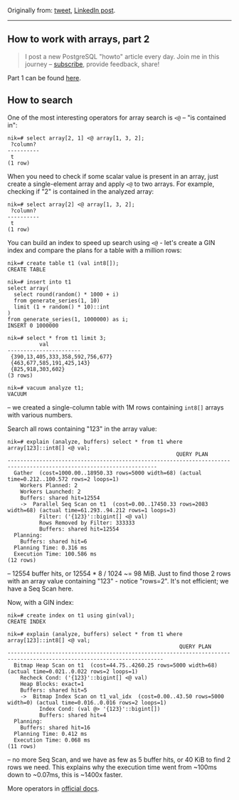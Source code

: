 Originally from: [tweet](https://twitter.com/samokhvalov/status/1717044844227637530), [LinkedIn post]().

---

## How to work with arrays, part 2

> I post a new PostgreSQL "howto" article every day. Join me in this
> journey – [subscribe](https://twitter.com/samokhvalov/), provide feedback, share!

Part 1 can be found [here](0028_how_to_work_with_arrays_part_1.md).

## How to search

One of the most interesting operators for array search is `<@` – "is contained in":

```
nik=# select array[2, 1] <@ array[1, 3, 2];
 ?column?
----------
 t
(1 row)
```

When you need to check if some scalar value is present in an array, just create a single-element array and apply `<@` to
two arrays. For example, checking if "2" is contained in the analyzed array:

```
nik=# select array[2] <@ array[1, 3, 2];
 ?column?
----------
 t
(1 row)
```

You can build an index to speed up search using `<@` - let's create a GIN index and compare the plans for a table with
a million rows:

```
nik=# create table t1 (val int8[]);
CREATE TABLE

nik=# insert into t1
select array(
  select round(random() * 1000 + i)
  from generate_series(1, 10)
  limit (1 + random() * 10)::int
)
from generate_series(1, 1000000) as i;
INSERT 0 1000000

nik=# select * from t1 limit 3;
          val
-----------------------
 {390,13,405,333,358,592,756,677}
 {463,677,585,191,425,143}
 {825,918,303,602}
(3 rows)

nik=# vacuum analyze t1;
VACUUM
```

– we created a single-column table with 1M rows containing `int8[]` arrays with various numbers.

Search all rows containing "123" in the array value:

```
nik=# explain (analyze, buffers) select * from t1 where array[123]::int8[] <@ val;
                                                     QUERY PLAN
---------------------------------------------------------------------------------------------------------------------
  Gather  (cost=1000.00..18950.33 rows=5000 width=68) (actual time=0.212..100.572 rows=2 loops=1)
    Workers Planned: 2
    Workers Launched: 2
    Buffers: shared hit=12554
    ->  Parallel Seq Scan on t1  (cost=0.00..17450.33 rows=2083 width=68) (actual time=61.293..94.212 rows=1 loops=3)
          Filter: ('{123}'::bigint[] <@ val)
          Rows Removed by Filter: 333333
          Buffers: shared hit=12554
  Planning:
    Buffers: shared hit=6
  Planning Time: 0.316 ms
  Execution Time: 100.586 ms
(12 rows)
```

– 12554 buffer hits, or 12554 * 8 / 1024 ~= 98 MiB. Just to find those 2 rows with an array value containing "123" -
notice "rows=2". It's not efficient; we have a Seq Scan here.

Now, with a GIN index:

```
nik=# create index on t1 using gin(val);
CREATE INDEX

nik=# explain (analyze, buffers) select * from t1 where array[123]::int8[] <@ val;
                                                      QUERY PLAN
-----------------------------------------------------------------------------------------------------------------------
  Bitmap Heap Scan on t1  (cost=44.75..4260.25 rows=5000 width=68) (actual time=0.021..0.022 rows=2 loops=1)
    Recheck Cond: ('{123}'::bigint[] <@ val)
    Heap Blocks: exact=1
    Buffers: shared hit=5
    ->  Bitmap Index Scan on t1_val_idx  (cost=0.00..43.50 rows=5000 width=0) (actual time=0.016..0.016 rows=2 loops=1)
          Index Cond: (val @> '{123}'::bigint[])
          Buffers: shared hit=4
  Planning:
    Buffers: shared hit=16
  Planning Time: 0.412 ms
  Execution Time: 0.068 ms
(11 rows)
```

– no more Seq Scan, and we have as few as 5 buffer hits, or 40 KiB to find 2 rows we need. This explains why the
execution time went from ~100ms down to ~0.07ms, this is ~1400x faster.

More operators in [official docs](https://postgresql.org/docs/current/functions-array.html#FUNCTIONS-ARRAY).
